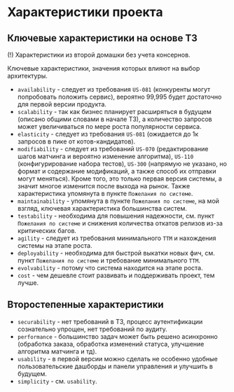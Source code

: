 # Характеристики проекта

## Ключевые характеристики на основе ТЗ
(!) Характеристики из второй домашки без учета консернов.

Ключевые характеристики, значения которых влияют на выбор архитектуры.
* `availability` - следует из требования `US-081` (конкуренты могут попробовать положить сервис), вероятно 99,995 будет достаточно для первой версии продукта. 
* `scalability` - так как бизнес планирует расширяться в будущем (описано общими словами в начале ТЗ), а количество запросов может увеличиваться по мере роста популярности сервиса.
* `elasticity` - следует из требования `US-081` (ожидается до 1к запросов в пике от котов-кандидатов).
* `modifiability` - следует из требований `US-070` (редактирование шагов матчинга и вероятно изменение алгоритма), `US-110` (конфигурирование набора тестов), `US-300` (напрямую не указано, но формат и содержание модификаций, а также способ их отправки могут меняться). Кроме того, это только первая версия системы, а значит многое изменится после выхода на рынок.
Также характеристика упомянута в пункте `Пожелания по системе`.
* `maintainability` - упомянута в пункте `Пожелания по системе`, на мой взгляд, ключевая характеристика большинства систем.
* `testability` - необходима для повышения надежности, см. пункт `Пожелания по системе` и снижения количества откатов релизов из-за критических багов.
* `agility` - следует из требования минимального `ТТМ` и нахождения системы на этапе роста.
* `deployability` - необходима для быстрой выкатки новых фич, см. пункт `Пожелания по системе` и требование минимального `ТТМ`.
* `evolvability` - потому что система находится на этапе роста.
* `cost` - чем дешевле стоит развивать и поддерживать проект, тем лучше.

## Второстепенные характеристики
* `securability` - нет требований в ТЗ, процесс аутентификации сознательно упрощен, нет требований по аудиту.
* `performance` - большинство задач может быть решено асинхронно (обработка заказа, обработка изменений статуса, улучшение алгоритма матчинга и тд).
* `usability` - в первой версии можно сделать не особенно удобные пользовательские дашборды и панели управления и улучшить в будущем.
* `simplicity` - см. `usability`.
